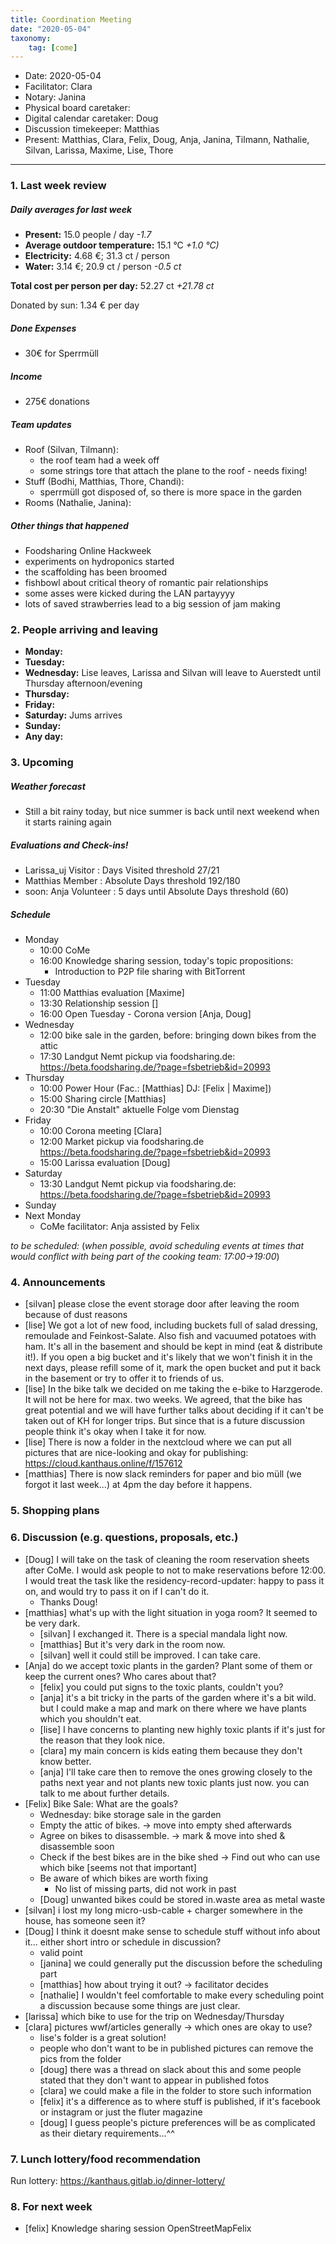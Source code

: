 ```yaml
---
title: Coordination Meeting
date: "2020-05-04"
taxonomy:
    tag: [come]
---
```


<!--
Hello facilitator/notary! Thank you for your services. Here is some advice for facilitating coordination meetings:
  - Prepare the meeting a bit beforehand (find out about evaluations, gas, electricity and water usages, solar intake, waste collections, income, scheduled events). You can ask others to assist you.
  - Notify people 10 minutes before the meeting starts. (Watching the clock is not super fun, people will be grateful if you do it for them.)
  - Start at 10:00 sharp, or earlier if everyone is there. (Waiting is time-wasting, be a time-saver!)
  - If you don't want to take notes yourself ask someone else to take care of that. (This pad can easily be used to read from and write in simultaneously.)
  - Go through the ordered points in order, even if nothing has changed. (They are arranged to try and get the most relevant information to most people.)
  - Feel welcome to moderate conversation if off-topic or too detailed. (Are listeners interested? Are speakers satisfied? Can you identify a sub-group?)
  - Try to finish the meeting before 11:00. (There is always more to talk about and it's important for people to know that CoMes don't take forever.)
  - Leave the room once the meeting has ended. (This sends a clear signal to everyone else that they can also leave and get on with their day.)
  - Take care that the meeting minutes will be put to kanthaus.online. (If you don't know how to do it, ask someone to help you with it. But do it today!) 
  - Maybe these notes helps you to do it by your own: Github-Link: https://github.com/kanthaus/kanthaus.online/tree/master/user/pages/40.governance/90.minutes Steps: 1) Click "Create new file" 2) Type as Name "year-months-day_CoMe/item.md" example: 2020-03-02_CoMe/item.md 3) Copy CoMe-minutes from the "Bearbeiten Modus" (black window) 4) Click "Commit changes" That´s it! After a few minutes the CoMe-minutes should appear on the website.     
  - As soon as the minutes are online, post the link to the #Kanthaus channel on slack and empty the pad from all irrelevant things and get it ready for the next facilitator. (Only keep regular events such as CoMe, power hour, regular food pickups and such. Move the counter figures from 'last 7 days' to '7 days before that' and adjust the date to next week.)
  - Check the shoe!
  - Have fun!
-->
- Date: 2020-05-04
- Facilitator: Clara
- Notary: Janina
- Physical board caretaker: 
- Digital calendar caretaker: Doug
- Discussion timekeeper: Matthias
- Present: Matthias, Clara, Felix, Doug, Anja, Janina, Tilmann, Nathalie, Silvan, Larissa, Maxime, Lise, Thore

----

<!-- 0. Minute of silence -->

### 1. Last week review

##### Daily averages for last week
<!-- Read counters in heating room and append to water.csv in https://cloud.kanthaus.online/f/146415 and gas.csv in https://cloud.kanthaus.online/f/146411. Strongly knock against the display of the solar inverter in K20 Basement material storage and put the E-Total kWh in https://cloud.kanthaus.online/f/146414 solar.csv, take the difference between your and the last value and multiply it with 0.285 €/kWh and divide by 7 days to have the solar intake per day. update the residence record (https://gitlab.com/kanthaus/kanthaus-private/blob/master/residenceRecord.csv) otherwise the script will complain -->
<!-- press the play button on https://gitlab.com/kanthaus/kanthaus-governance/pipeline_schedules and it will print to 
#kanthaus-residence -->

<!-- Facilitator: you can invite somebody to present the stats! -->
<!-- insert here the output you find in #kanthaus-residence -->

- **Present:** 15.0 people / day _-1.7_
- **Average outdoor temperature:** 15.1 °C _+1.0 °C)_
- **Electricity:** 4.68 €; 31.3 ct / person
- **Water:** 3.14 €; 20.9 ct / person _-0.5 ct_

**Total cost per person per day:** 52.27 ct _+21.78 ct_

Donated by sun: 1.34 € per day

##### Done Expenses
<!-- Encourage people to enter their expenditures from Kanthaus money -->
- 30€ for Sperrmüll
 
##### Income
<!-- Check the shoe in K20-0 (base is 20 €) and the donation box in the free shop in K22-0-3 -->
- 275€ donations
 
##### Team updates
<!-- Project managers from teams defined during the MCM should report about the current situation -->

- Roof (Silvan, Tilmann):
    - the roof team had a week off
    - some strings tore that attach the plane to the roof - needs fixing!
- Stuff (Bodhi, Matthias, Thore, Chandi):
    - sperrmüll got disposed of, so there is more space in the garden
- Rooms (Nathalie, Janina):

##### Other things that happened
 - Foodsharing Online Hackweek
 - experiments on hydroponics started
 - the scaffolding has been broomed
 - fishbowl about critical theory of romantic pair relationships
 - some asses were kicked during the LAN partayyyy
 - lots of saved strawberries lead to a big session of jam making

### 2. People arriving and leaving
- **Monday:** 
- **Tuesday:** 
- **Wednesday:** Lise leaves, Larissa and Silvan will leave to Auerstedt until Thursday afternoon/evening
- **Thursday:** 
- **Friday:** 
- **Saturday:** Jums arrives
- **Sunday:** 
- **Any day:**
 
### 3. Upcoming <!-- https://cloud.kanthaus.online/apps/calendar/ -->

##### Weather forecast
<!-- https://www.accuweather.com/en/de/wurzen/04808/weather-forecast/171287 -->
- Still a bit rainy today, but nice summer is back until next weekend when it starts raining again

##### Evaluations and Check-ins!
<!-- Avoid scheduling on Mondays to give evaluee, facilitator and participants time to prepare-->
- Larissa_uj Visitor : Days Visited threshold 27/21
- Matthias Member : Absolute Days threshold 192/180
- soon: Anja Volunteer : 5 days until Absolute Days threshold (60)

##### Schedule
- Monday
  - 10:00 CoMe
  - 16:00 Knowledge sharing session, today's topic propositions:
    - Introduction to P2P file sharing with BitTorrent
- Tuesday
  - 11:00 Matthias evaluation [Maxime]
  - 13:30 Relationship session []
  - 16:00 Open Tuesday - Corona version [Anja, Doug]
- Wednesday
  - 12:00 bike sale in the garden, before: bringing down bikes from the attic
  - 17:30 Landgut Nemt pickup via foodsharing.de: https://beta.foodsharing.de/?page=fsbetrieb&id=20993
- Thursday
  - 10:00 Power Hour (Fac.: [Matthias]  DJ: [Felix | Maxime])
  - 15:00 Sharing circle [Matthias]
  - 20:30 "Die Anstalt" aktuelle Folge vom Dienstag
- Friday
  - 10:00 Corona meeting [Clara]
  - 12:00 Market pickup via foodsharing.de https://beta.foodsharing.de/?page=fsbetrieb&id=20993
  - 15:00 Larissa evaluation [Doug]
- Saturday
  - 13:30 Landgut Nemt pickup via foodsharing.de: https://beta.foodsharing.de/?page=fsbetrieb&id=20993
- Sunday
- Next Monday
  - CoMe facilitator: Anja assisted by Felix

_to be scheduled:_
(*when possible, avoid scheduling events at times that would conflict with being part of the cooking team: 17:00->19:00*)

<!-- Please remove this section before uploading the CoMe minutes. 
forgot Evaluations? -->

### 4. Announcements
<!-- Were there any changes to governance? -->
- [silvan] please close the event storage door after leaving the room because of dust reasons
- [lise] We got a lot of new food, including buckets full of salad dressing, remoulade and Feinkost-Salate. Also fish and vacuumed potatoes with ham. It's all in the basement and should be kept in mind (eat & distribute it!). If you open a big bucket and it's likely that we won't finish it in the next days, please refill some of it, mark the open bucket and put it back in the basement or try to offer it to friends of us. 
- [lise] In the bike talk we decided on me taking the e-bike to Harzgerode. It will not be here for max. two weeks. We agreed, that the bike has great potential and we will have further talks about deciding if it can't be taken out of KH for longer trips. But since that is a future discussion people think it's okay when I take it for now.
- [lise] There is now a folder in the nextcloud where we can put all pictures that are nice-looking and okay for publishing: https://cloud.kanthaus.online/f/157612
- [matthias] There is now slack reminders for paper and bio müll (we forgot it last week...) at 4pm the day before it happens.

### 5. Shopping plans

### 6. Discussion (e.g. questions, proposals, etc.)
- [Doug] I will take on the task of cleaning the room reservation sheets after CoMe. I would ask people to not to make reservations before 12:00. I would treat the task like the residency-record-updater: happy to pass it on, and would try to pass it on if I can't do it.
    - Thanks Doug!
- [matthias] what's up with the light situation in yoga room? It seemed to be very dark.
    - [silvan] I exchanged it. There is a special mandala light now.
    - [matthias] But it's very dark in the room now.
    - [silvan] well it could still be improved. I can take care.
- [Anja] do we accept toxic plants in the garden? Plant some of them or keep the current ones? Who cares about that?
  - [felix] you could put signs to the toxic plants, couldn't you?
  - [anja] it's a bit tricky in the parts of the garden where it's a bit wild. but I could make a map and mark on there where we have plants which you shouldn't eat.
  - [lise] I have concerns to planting new highly toxic plants if it's just for the reason that they look nice.
  - [clara] my main concern is kids eating them because they don't know better.
  - [anja] I'll take care then to remove the ones growing closely to the paths next year and not plants new toxic plants just now. you can talk to me about further details.
- [Felix] Bike Sale: What are the goals?
  - Wednesday: bike storage sale in the garden
  - Empty the attic of bikes. -> move into empty shed afterwards
  - Agree on bikes to disassemble. -> mark & move into shed & disassemble soon
  - Check if the best bikes are in the bike shed -> Find out who can use which bike [seems not that important]
  - Be aware of which bikes are worth fixing
    - No list of missing parts, did not work in past
  - [Doug] unwanted bikes could be stored in.waste area as metal waste
- [silvan] i lost my long micro-usb-cable + charger somewhere in the house, has someone seen it?
- [Doug] I think it doesnt make sense to schedule stuff without info about it... either short intro or schedule in discussion?
    - valid point
    - [janina] we could generally put the discussion before the scheduling part
    - [matthias] how about trying it out? -> facilitator decides
    - [nathalie] I wouldn't feel comfortable to make every scheduling point a discussion because some things are just clear.
- [larissa] which bike to use for the trip on Wednesday/Thursday
- [clara] pictures wwf/articles generally -> which ones are okay to use?
    - lise's folder is a great solution!
    - people who don't want to be in published pictures can remove the pics from the folder
    - [doug] there was a thread on slack about this and some people stated that they don't want to appear in published fotos
    - [clara] we could make a file in the folder to store such information
    - [felix] it's a difference as to where stuff is published, if it's facebook or instagram or just the fluter magazine
    - [doug] I guess people's picture preferences will be as complicated as their dietary requirements...^^


### 7. Lunch lottery/food recommendation
Run lottery: https://kanthaus.gitlab.io/dinner-lottery/
<!-- Results to be copied on the physical board -->

### 8. For next week
- [felix] Knowledge sharing session OpenStreetMapFelix
